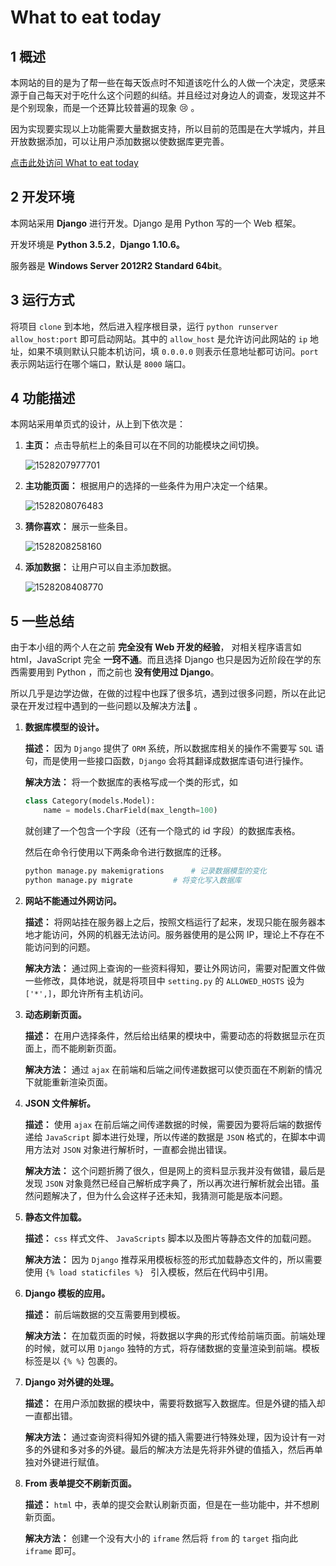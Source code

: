 # What to eat today

## 1 概述

本网站的目的是为了帮一些在每天饭点时不知道该吃什么的人做一个决定，灵感来源于自己每天对于吃什么这个问题的纠结。并且经过对身边人的调查，发现这并不是个别现象，而是一个还算比较普遍的现象 :cry: 。

因为实现要实现以上功能需要大量数据支持，所以目前的范围是在大学城内，并且开放数据添加，可以让用户添加数据以使数据库更完善。

[点击此处访问 What to eat today](http://111.230.51.214:8080)

## 2 开发环境

本网站采用 **Django** 进行开发。Django 是用 Python 写的一个 Web 框架。

开发环境是 **Python 3.5.2**，**Django 1.10.6。**

服务器是 **Windows Server 2012R2 Standard 64bit**。



## 3 运行方式

将项目 `clone` 到本地，然后进入程序根目录，运行 `python runserver allow_host:port` 即可启动网站。其中的 `allow_host` 是允许访问此网站的 `ip` 地址，如果不填则默认只能本机访问，填 `0.0.0.0` 则表示任意地址都可访问。`port` 表示网站运行在哪个端口，默认是 `8000` 端口。



## 4 功能描述

本网站采用单页式的设计，从上到下依次是：

1. **主页：** 点击导航栏上的条目可以在不同的功能模块之间切换。

   ![1528207977701](http://p8lmnrxv7.bkt.clouddn.com/1528207977701.png)

2. **主功能页面：** 根据用户的选择的一些条件为用户决定一个结果。

   ![1528208076483](http://p8lmnrxv7.bkt.clouddn.com/1528208076483.png)

3. **猜你喜欢：** 展示一些条目。

   ![1528208258160](http://p8lmnrxv7.bkt.clouddn.com/1528208258160.png)

4. **添加数据：** 让用户可以自主添加数据。

   ![1528208408770](http://p8lmnrxv7.bkt.clouddn.com/1528208408770.png)



## 5 一些总结

由于本小组的两个人在之前 **完全没有 Web 开发的经验**， 对相关程序语言如 html，JavaScript 完全 **一窍不通**。而且选择 Django 也只是因为近阶段在学的东西需要用到 Python ，而之前也 **没有使用过 Django**。

所以几乎是边学边做，在做的过程中也踩了很多坑，遇到过很多问题，所以在此记录在开发过程中遇到的一些问题以及解决方法:dog: 。

1. **数据库模型的设计。**

   **描述：** 因为 `Django` 提供了 `ORM` 系统，所以数据库相关的操作不需要写 `SQL` 语句，而是使用一些接口函数，`Django` 会将其翻译成数据库语句进行操作。

   **解决方法：** 将一个数据库的表格写成一个类的形式，如

   ```python
   class Category(models.Model):
       name = models.CharField(max_length=100) 
   ```

   就创建了一个包含一个字段（还有一个隐式的 id 字段）的数据库表格。

   然后在命令行使用以下两条命令进行数据库的迁移。

   ```python
   python manage.py makemigrations		# 记录数据模型的变化
   python manage.py migrate			# 将变化写入数据库 
   ```

   

2. **网站不能通过外网访问。**

   **描述：** 将网站挂在服务器上之后，按照文档运行了起来，发现只能在服务器本地才能访问，外网的机器无法访问。服务器使用的是公网 IP，理论上不存在不能访问到的问题。

   **解决方法：** 通过网上查询的一些资料得知，要让外网访问，需要对配置文件做一些修改，具体地说，就是将项目中 `setting.py` 的 `ALLOWED_HOSTS` 设为 `['*',]`，即允许所有主机访问。

   

3. **动态刷新页面。**

   **描述：** 在用户选择条件，然后给出结果的模块中，需要动态的将数据显示在页面上，而不能刷新页面。

   **解决方法：** 通过 `ajax` 在前端和后端之间传递数据可以使页面在不刷新的情况下就能重新渲染页面。

   

4. **JSON 文件解析。**

   **描述：** 使用 `ajax` 在前后端之间传递数据的时候，需要因为要将后端的数据传递给 `JavaScript` 脚本进行处理，所以传递的数据是 `JSON` 格式的，在脚本中调用方法对 `JSON` 对象进行解析时，一直都会抛出错误。 

   **解决方法：** 这个问题折腾了很久，但是网上的资料显示我并没有做错，最后是发现 `JSON` 对象竟然已经自己解析成字典了，所以再次进行解析就会出错。虽然问题解决了，但为什么会这样子还未知，我猜测可能是版本问题。

   

5. **静态文件加载。**

   **描述：** `css` 样式文件、 `JavaScripts` 脚本以及图片等静态文件的加载问题。 

   **解决方法：** 因为 `Django` 推荐采用模板标签的形式加载静态文件的，所以需要使用 `{% load staticfiles %} ` 引入模板，然后在代码中引用。

   

6. **Django 模板的应用。**

   **描述：** 前后端数据的交互需要用到模板。

   **解决方法：** 在加载页面的时候，将数据以字典的形式传给前端页面。前端处理的时候，就可以用 `Django` 独特的方式，将存储数据的变量渲染到前端。模板标签是以 `{% %}` 包裹的。

   

7. **Django 对外键的处理。**

   **描述：** 在用户添加数据的模块中，需要将数据写入数据库。但是外键的插入却一直都出错。

   **解决方法：** 通过查询资料得知外键的插入需要进行特殊处理，因为设计有一对多的外键和多对多的外键。最后的解决方法是先将非外键的值插入，然后再单独对外键进行赋值。

   

8. **From 表单提交不刷新页面。**

   **描述：** `html` 中，表单的提交会默认刷新页面，但是在一些功能中，并不想刷新页面。

   **解决方法：** 创建一个没有大小的 `iframe` 然后将 `from` 的 `target` 指向此 `iframe` 即可。

   
